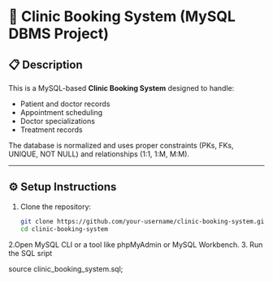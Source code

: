 # 🏥 Clinic Booking System (MySQL DBMS Project)

## 📋 Description
This is a MySQL-based **Clinic Booking System** designed to handle:
- Patient and doctor records
- Appointment scheduling
- Doctor specializations
- Treatment records

The database is normalized and uses proper constraints (PKs, FKs, UNIQUE, NOT NULL) and relationships (1:1, 1:M, M:M).

---

## ⚙️ Setup Instructions

1. Clone the repository:
   ```bash
   git clone https://github.com/your-username/clinic-booking-system.git
   cd clinic-booking-system

2.Open MySQL CLI or a tool like phpMyAdmin or MySQL Workbench.
3. Run the SQL sript

source clinic_booking_system.sql;


